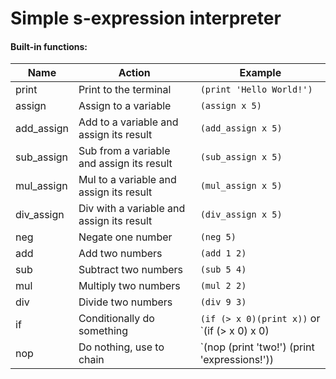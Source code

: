 # Simple s-expression interpreter

#### Built-in functions:

Name        | Action                                | Example
------------|---------------------------------------|-------------------------
print       | Print to the terminal                     | `(print 'Hello World!')`
assign      | Assign to a variable                      | `(assign x 5)`
add\_assign | Add to a variable and assign its result   | `(add_assign x 5)`
sub\_assign | Sub from a variable and assign its result | `(sub_assign x 5)`
mul\_assign | Mul to a variable and assign its result   | `(mul_assign x 5)`
div\_assign | Div with a variable and assign its result | `(div_assign x 5)`
neg         | Negate one number                         | `(neg 5)`
add         | Add two numbers                           | `(add 1 2)`
sub         | Subtract two numbers                      | `(sub 5 4)`
mul         | Multiply two numbers                      | `(mul 2 2)`
div         | Divide two numbers                        | `(div 9 3)`
if          | Conditionally do something                | `(if (> x 0)(print x))` or `(if (> x 0) x 0)
nop         | Do nothing, use to chain                  | `(nop (print 'two!') (print 'expressions!'))
